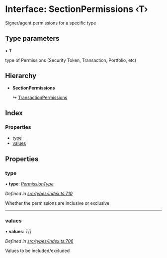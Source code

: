 # Interface: SectionPermissions ‹**T**›

Signer/agent permissions for a specific type

## Type parameters

▪ **T**

type of Permissions (Security Token, Transaction, Portfolio, etc)

## Hierarchy

* **SectionPermissions**

  ↳ [TransactionPermissions](transactionpermissions.md)

## Index

### Properties

* [type](sectionpermissions.md#type)
* [values](sectionpermissions.md#values)

## Properties

###  type

• **type**: *[PermissionType](../enums/permissiontype.md)*

*Defined in [src/types/index.ts:710](https://github.com/PolymathNetwork/polymesh-sdk/blob/56921667/src/types/index.ts#L710)*

Whether the permissions are inclusive or exclusive

___

###  values

• **values**: *T[]*

*Defined in [src/types/index.ts:706](https://github.com/PolymathNetwork/polymesh-sdk/blob/56921667/src/types/index.ts#L706)*

Values to be included/excluded
